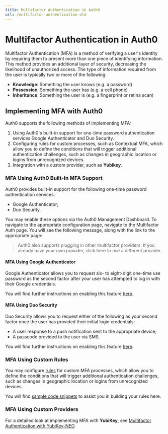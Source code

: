 ```yaml
---
title: Multifactor Authentication in Auth0
url: /multifactor-authentication-old
---
```


# Multifactor Authentication in Auth0

Multifactor Authentication (MFA) is a method of verifying a user's identity by requiring them to present more than one piece of identifying information. This method provides an additional layer of security, decreasing the likelihood of unauthorized access. The type of information required from the user is typically two or more of the following:

* **Knowledge**: Something the user knows (e.g. a password)
* **Possession**: Something the user has (e.g. a cell phone)
* **Inheritance**: Something the user is (e.g. a fingerprint or retina scan)

## Implementing MFA with Auth0

Auth0 supports the following methods of implementing MFA:

1. Using Auth0's built-in support for one-time password authentication services Google Authenticator and Duo Security.
2. Configuring rules for custom processes, such as Contextual MFA, which allow you to define the conditions that will trigger additional authentication challenges, such as changes in geographic location or logins from unrecognized devices.
3. Integration with a custom provider, such as **Yubikey**.

### MFA Using Auth0 Built-In MFA Support

Auth0 provides built-in support for the following one-time password authentication services:

* Google Authenticator;
* Duo Security.

You may enable these options via the Auth0 Management Dashboard. To navigate to the appropriate configuration page, navigate to the Multifactor Auth page. You will see the following message, along with the link to the appropriate page:

> Auth0 also supports plugging in other multifactor providers. If you already have your own provider, click here to use a different provider.

#### MFA Using Google Authenticator

Google Authenticator allows you to request six- to eight-digit one-time use password as the second factor after your user has attempted to log in with their Google credentials.

You will find further instructions on enabling this feature [here](/multifactor-authentication/google-authenticator).

#### MFA Using Duo Security

Duo Security allows you to request either of the following as your second factor once the user has provided their initial login credentials:

* A user response to a push notification sent to the appropriate device;
* A passcode provided to the user via SMS.

You will find further instructions on enabling this feature [here](/multifactor-authentication/duo-security).

### MFA Using Custom Rules

You may configure [rules](/rules) for custom MFA processes, which allow you to define the conditions that will trigger additional authentication challenges, such as changes in geographic location or logins from unrecognized devices.

You will find [sample code snippets](/multifactor-authentication/custom) to assist you in building your rules here.

### MFA Using Custom Providers

For a detailed look at implementing MFA with **YubiKey**, see [Multifactor Authentication with YubiKey-NEO](/multifactor-authentication/yubikey).
